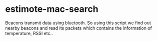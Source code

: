 # estimote-mac-search
Beacons transmit data using bluetooth. So using this script we find out nearby beacons and read its packets which contains the information of temperature, RSSI etc..

